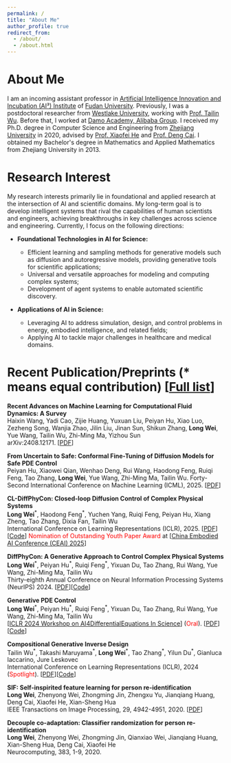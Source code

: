 ```yaml
---
permalink: /
title: "About Me"
author_profile: true
redirect_from: 
  - /about/
  - /about.html
---
```


<style>
  /* 拓宽主内容区域到页面全宽，不改变字体大小（来自上一个修改） */
  .page__content {
    max-width: 100% !important; /* 覆盖默认 max-width */
    width: 100% !important;     /* 确保全宽 */
    font-size: 90% !important;  /* 新增：减小主内容区域的字体大小（相对减小10%），但标题除外 */
  }
  .archive__content {
    max-width: 100% !important; /* 如果页面使用 archive 类 */
  }
  /* 可选：如果侧边栏太宽，可以缩小它 */
  .sidebar {
    max-width: 20% !important;  /* 缩小侧边栏以给主内容更多空间 */
  }
  /* 新增：只减小正文元素的字体大小，不影响标题 */
  .page__content p, .page__content li, .page__content a {
    font-size: 90% !important;  /* 相对减小10%，只应用于正文 */
  }
  /* 确保标题保持默认大小（显著大于正文），并一致 */
  .page__content h1, .page__content h2 {
    font-size: inherit !important;  /* 保持主题默认大小，不减小 */
  }
</style>

# About Me
I am an incoming assistant professor in [Artificial Intelligence Innovation and Incubation (AI³) Institute](https://ai3.fudan.edu.cn/#) of [Fudan University](https://www.fudan.edu.cn/en/). Previously, I was a postdoctoral researcher from [Westlake University](https://en.westlake.edu.cn/), working with [Prof. Tailin Wu](https://tailin.org/). 
Before that, I worked at [Damo Academy, Alibaba Group](https://damo.alibaba.com/?language=en). 
I received my Ph.D. degree in Computer Science and Engineering from [Zhejiang University](https://www.zju.edu.cn/english/) in 2020, advised by [Prof. Xiaofei He](http://www.cad.zju.edu.cn/home/xiaofeihe/) and [Prof. Deng Cai](http://www.cad.zju.edu.cn/home/dengcai/). I obtained my Bachelor's degree in Mathematics and Applied Mathematics from Zhejiang University in 2013.

# Research Interest

My research interests primarily lie in foundational and applied research at the intersection of AI and scientific domains. My long-term goal is to develop intelligent systems that rival the capabilities of human scientists and engineers, achieving breakthroughs in key challenges across science and engineering. Currently, I focus on the following directions:

- **Foundational Technologies in AI for Science:**
  - Efficient learning and sampling methods for generative models such as diffusion and autoregressive models, providing generative tools for scientific applications;
  - Universal and versatile approaches for modeling and computing complex systems;
  - Development of agent systems to enable automated scientific discovery.

- **Applications of AI in Science:**
  - Leveraging AI to address simulation, design, and control problems in energy, embodied intelligence, and related fields;
  - Applying AI to tackle major challenges in healthcare and medical domains.

# Recent Publication/Preprints (* means equal contribution) [[Full list](https://scholar.google.com/citations?user=GU42ydUAAAAJ&hl=en)]
**Recent Advances on Machine Learning for Computational Fluid Dynamics: A Survey**  
Haixin Wang, Yadi Cao, Zijie Huang, Yuxuan Liu, Peiyan Hu, Xiao Luo, Zezheng Song, Wanjia Zhao, Jilin Liu, Jinan Sun, Shikun Zhang, **Long Wei**, Yue Wang, Tailin Wu, Zhi-Ming Ma, Yizhou Sun  
arXiv:2408.12171. [[PDF](https://arxiv.org/abs/2408.12171)]

**From Uncertain to Safe: Conformal Fine-Tuning of Diffusion Models for Safe PDE Control**  
Peiyan Hu, Xiaowei Qian, Wenhao Deng, Rui Wang, Haodong Feng, Ruiqi Feng, Tao Zhang, **Long Wei**, Yue Wang, Zhi-Ming Ma, Tailin Wu. 
Forty-Second International Conference on Machine Learning (ICML), 2025. [[PDF](https://arxiv.org/pdf/2502.02205)]

**CL-DiffPhyCon: Closed-loop Diffusion Control of Complex Physical Systems**  
**Long Wei**<sup>\*</sup>, Haodong Feng<sup>\*</sup>, Yuchen Yang, Ruiqi Feng, Peiyan Hu, Xiang Zheng, Tao Zhang, Dixia Fan, Tailin Wu  
International Conference on Learning Representations (ICLR), 2025. [[PDF](https://arxiv.org/pdf/2408.03124)][[Code](https://github.com/AI4Science-WestlakeU/CL_DiffPhyCon)] <font color="red"> Nomination of Outstanding Youth Paper Award </font> at [[China Embodied AI Conference (CEAI) 2025](https://ceai.caai.cn/)]

**DiffPhyCon: A Generative Approach to Control Complex Physical Systems**  
**Long Wei**<sup>\*</sup>, Peiyan Hu<sup>\*</sup>, Ruiqi Feng<sup>\*</sup>, Yixuan Du, Tao Zhang, Rui Wang, Yue Wang, Zhi-Ming Ma, Tailin Wu   
Thirty-eighth Annual Conference on Neural Information Processing Systems (NeurIPS) 2024. [[PDF](https://web3.arxiv.org/abs/2407.06494)][[Code](https://github.com/AI4Science-WestlakeU/diffphycon)]

**Generative PDE Control**  
**Long Wei**<sup>\*</sup>, Peiyan Hu<sup>\*</sup>, Ruiqi Feng<sup>\*</sup>, Yixuan Du, Tao Zhang, Rui Wang, Yue Wang, Zhi-Ming Ma, Tailin Wu   
[[ICLR 2024 Workshop on AI4DifferentialEquations In Science](https://ai4diffeqtnsinsci.github.io/schedule)] (<font color="red">Oral</font>). [[PDF](https://openreview.net/forum?id=vaKnCahjdj)][[Code](https://github.com/AI4Science-WestlakeU/diffphycon)]

**Compositional Generative Inverse Design**  
Tailin Wu<sup>\*</sup>, Takashi Maruyama<sup>\*</sup>, **Long Wei**<sup>\*</sup>, Tao Zhang<sup>\*</sup>, Yilun Du<sup>\*</sup>, Gianluca Iaccarino, Jure Leskovec   
International Conference on Learning Representations (ICLR), 2024 (<font color="red">Spotlight</font>). [[PDF](https://openreview.net/forum?id=wmX0CqFSd7)][[Code](https://github.com/AI4Science-WestlakeU/cindm)]

**SIF: Self-inspirited feature learning for person re-identification**  
**Long Wei**, Zhenyong Wei, Zhongming Jin, Zhengxu Yu, Jianqiang Huang, Deng Cai, Xiaofei He, Xian-Sheng Hua  
IEEE Transactions on Image Processing, 29, 4942-4951, 2020. [[PDF](https://www.researchgate.net/profile/Long-Wei-14/publication/339700962_SIF_Self-Inspirited_Feature_Learning_for_Person_Re-Identification/links/64b1eed3c41fb852dd70eb7b/SIF-Self-Inspirited-Feature-Learning-for-Person-Re-Identification.pdf)]  

**Decouple co-adaptation: Classifier randomization for person re-identification**  
**Long Wei**, Zhenyong Wei, Zhongming Jin, Qianxiao Wei, Jianqiang Huang, Xian-Sheng Hua, Deng Cai, Xiaofei He  
Neurocomputing, 383, 1-9, 2020.
